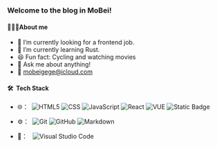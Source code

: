 ###   Welcome to the blog in MoBei!
#### 👨🏻‍💻About me
- 🔭 I’m currently looking for a frontend job.
- 🌱 I’m currently learning Rust.
- 😆 Fun fact: Cycling and watching movies
- 💬 Ask me about anything!
- 📮 mobeigege@icloud.com
#### 🛠 &nbsp;Tech Stack
- 🌐： &nbsp;![HTML5](https://img.shields.io/badge/-HTML5-333333?style=flat&logo=HTML5) ![CSS](https://img.shields.io/badge/-CSS-333333?style=flat&logo=CSS3&logoColor=1572B6) ![JavaScript](https://img.shields.io/badge/-JavaScript-333333?style=flat&logo=javascript) ![React](https://img.shields.io/badge/-React-333333?style=flat&logo=react) ![VUE](https://img.shields.io/badge/-vue-%2342b883?logo=Vue) ![Static Badge](https://img.shields.io/badge/-node-%2333333?logo=node)

- ⚙️： &nbsp;![Git](https://img.shields.io/badge/-Git-333333?style=flat&logo=git) ![GitHub](https://img.shields.io/badge/-GitHub-333333?style=flat&logo=github) ![Markdown](https://img.shields.io/badge/-Markdown-333333?style=flat&logo=markdown)
- 🔧： &nbsp; ![Visual Studio Code](https://img.shields.io/badge/-Visual%20Studio%20Code-333333?style=flat&logo=visual-studio-code&logoColor=007ACC)
